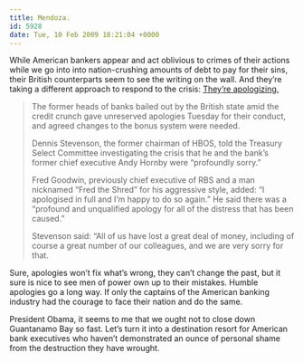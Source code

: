 ```yaml
---
title: Mendoza.
id: 5928
date: Tue, 10 Feb 2009 18:21:04 +0000
---
```


While American bankers appear and act oblivious to crimes of their actions while we go into into nation-crushing amounts of debt to pay for their sins, their British counterparts seem to see the writing on the wall. And they’re taking a different approach to respond to the crisis: [They’re apologizing.](http://news.yahoo.com/s/afp/20090210/bs_afp/financeeconomybritainpolitics;_ylt=Avps2COXtvgAfnsxtOJgghYDW7oF)

> The former heads of banks bailed out by the British state amid the credit crunch gave unreserved apologies Tuesday for their conduct, and agreed changes to the bonus system were needed.  
> 
> Dennis Stevenson, the former chairman of <span class="caps">HBOS</span>, told the Treasury Select Committee investigating the crisis that he and the bank’s former chief executive Andy Hornby were “profoundly sorry.”  
> 
> Fred Goodwin, previously chief executive of RBS and a man nicknamed “Fred the Shred” for his aggressive style, added: “I apologised in full and I’m happy to do so again.” He said there was a “profound and unqualified apology for all of the distress that has been caused.”  
> 
> Stevenson said: “All of us have lost a great deal of money, including of course a great number of our colleagues, and we are very sorry for that.

Sure, apologies won’t fix what’s wrong, they can’t change the past, but it sure is nice to see men of power own up to their mistakes. Humble apologies go a long way. If only the captains of the American banking industry had the courage to face their nation and do the same.  

President Obama, it seems to me that we ought not to close down Guantanamo Bay so fast. Let’s turn it into a destination resort for American bank executives who haven’t demonstrated an ounce of personal shame from the destruction they have wrought.